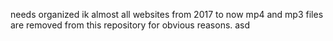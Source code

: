 needs organized ik
almost all websites from 2017 to now
mp4 and mp3 files are removed from this repository for obvious reasons.
asd
